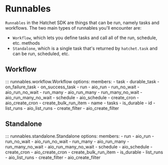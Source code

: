 # Runnables

`Runnables` in the Hatchet SDK are things that can be run, namely tasks and workflows. The two main types of runnables you'll encounter are:

* `Workflow`, which lets you define tasks and call all of the run, schedule, etc. methods
* `Standalone`, which is a single task that's returned by `hatchet.task` and can be run, scheduled, etc.

## Workflow

::: runnables.workflow.Workflow
    options:
      members:
        - task
        - durable_task
        - on_failure_task
        - on_success_task
        - run
        - aio_run
        - run_no_wait
        - aio_run_no_wait
        - run_many
        - aio_run_many
        - run_many_no_wait
        - aio_run_many_no_wait
        - schedule
        - aio_schedule
        - create_cron
        - aio_create_cron
        - create_bulk_run_item
        - name
        - tasks
        - is_durable
        - id
        - list_runs
        - aio_list_runs
        - create_filter
        - aio_create_filter

## Standalone

::: runnables.standalone.Standalone
    options:
      members:
        - run
        - aio_run
        - run_no_wait
        - aio_run_no_wait
        - run_many
        - aio_run_many
        - run_many_no_wait
        - aio_run_many_no_wait
        - schedule
        - aio_schedule
        - create_cron
        - aio_create_cron
        - create_bulk_run_item
        - is_durable
        - list_runs
        - aio_list_runs
        - create_filter
        - aio_create_filter

